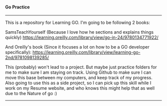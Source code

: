 #### Go Practice

---

This is a repository for Learning GO. I'm going to be following 2 books:

SamsTeachYourself (Because I love how he sections and explains things quickly)
https://learning.oreilly.com/library/view/go-in-24/9780134771922/

And Oreilly's book (Since it focuses a lot on how to be a GO developer specifically):
https://learning.oreilly.com/library/view/learning-go-2nd/9781098139285/


This (probably) won't lead to a project. But maybe just practice folders for me to make sure I am staying on track. Using Github to make sure I can move this base between my computers, and keep track of my progress. Also going to use this as a side project, so I can pick up this skill while I work on my Resume website, and who knows this might help that as well due to the Nature of go :)

---

